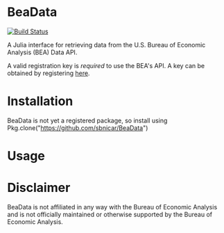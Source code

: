 # BeaData

[![Build Status](https://travis-ci.org/sbnicar/BeaData.jl.svg?branch=master)](https://travis-ci.org/sbnicar/BeaData.jl)

A Julia interface for retrieving data from the U.S. Bureau of Economic Analysis (BEA)
Data API.

A valid registration key is *required* to use the BEA's API. A key can be obtained by registering [here](http://www.bea.gov/API/signup/index.cfm).  

# Installation

BeaData is not yet a registered package, so install using
    Pkg.clone("https://github.com/sbnicar/BeaData")
    
# Usage

# Disclaimer
BeaData is not affiliated in any way with the Bureau of Economic Analysis and is not officially maintained or otherwise supported by the Bureau of Economic Analysis.
